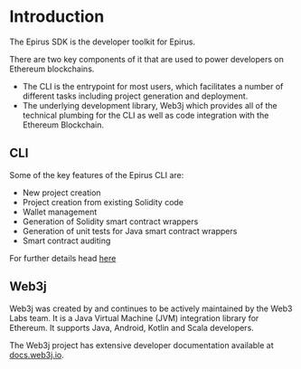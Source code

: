 # Introduction

The Epirus SDK is the developer toolkit for Epirus.

There are two key components of it that are used to power developers on Ethereum blockchains.

- The CLI is the entrypoint for most users, which facilitates a number of different tasks including project generation and deployment.
- The underlying development library, Web3j which provides all of the technical plumbing for the CLI as well as code integration with the Ethereum Blockchain.

## CLI

Some of the key features of the Epirus CLI are:

- New project creation
- Project creation from existing Solidity code
- Wallet management
- Generation of Solidity smart contract wrappers
- Generation of unit tests for Java smart contract wrappers
- Smart contract auditing

For further details head [here](cli.md)

## Web3j

Web3j was created by and continues to be actively maintained by the Web3 Labs team. It is a Java Virtual Machine (JVM) 
integration library for Ethereum. It supports Java, Android, Kotlin and Scala developers.

The Web3j project has extensive developer documentation available at [docs.web3j.io](https://docs.web3j.io).

